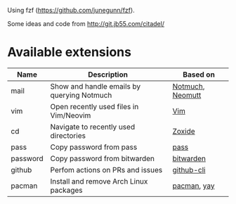 Using fzf (https://github.com/junegunn/fzf).

Some ideas and code from http://git.jb55.com/citadel/


# Available extensions

| Name     | Description                                | Based on                                                                               |
|----------|--------------------------------------------|----------------------------------------------------------------------------------------|
| mail     | Show and handle emails by querying Notmuch | [Notmuch](https://notmuchmail.org/), [Neomutt](https://neomutt.org/)                   |
| vim      | Open recently used files in Vim/Neovim     | [Vim](https://www.vim.org/)                                                            |
| cd       | Navigate to recently used directories      | [Zoxide](https://github.com/ajeetdsouza/zoxide)                                        |
| pass     | Copy password from pass                    | [pass](https://www.passwordstore.org/)                                                 |
| password | Copy password from bitwarden               | [bitwarden](https://www.bitwarden.com/)                                                |
| github   | Perfom actions on PRs and issues           | [github-cli](https://cli.github.com/)                                                  |
| pacman   | Install and remove Arch Linux packages     | [pacman](https://wiki.archlinux.org/title/Pacman), [yay](https://github.com/Jguer/yay) |
